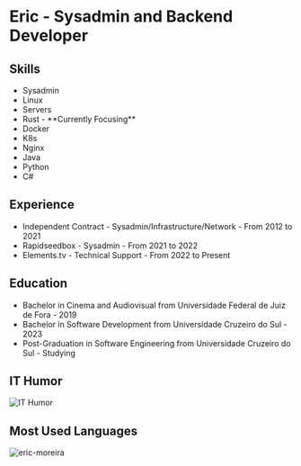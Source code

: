 <!DOCTYPE html>
<html lang="en">
<head>
  <meta charset="UTF-8">
  <meta name="viewport" content="width=device-width, initial-scale=1.0">
</head>
<body>
  <h1>Eric - Sysadmin and Backend Developer</h1>
  
  <h2>Skills</h2>
  <ul>
    <li>Sysadmin</li>
    <li>Linux</li>
    <li>Servers</li>
    <li>Rust - **Currently Focusing**</li>
    <li>Docker</li>
    <li>K8s</li>
    <li>Nginx</li>
    <li>Java </li>
    <li>Python </li>
    <li>C#</li>
  </ul>
  
  <h2>Experience</h2>
  <ul>
    <li>Independent Contract - Sysadmin/Infrastructure/Network - From 2012 to 2021</li>
    <li>Rapidseedbox - Sysadmin - From 2021 to 2022</li>
    <li>Elements.tv - Technical Support - From 2022 to Present</li>
  </ul>
  <h2>Education</h2>
  <ul>
    <li>Bachelor in Cinema and Audiovisual from Universidade Federal de Juiz de Fora - 2019</li>
    <li>Bachelor in Software Development from Universidade Cruzeiro do Sul - 2023</li>
    <li>Post-Graduation in Software Engineering from Universidade Cruzeiro do Sul - Studying</li>
  </ul>

  <h2>IT Humor</h2>
  <img src="https://media.giphy.com/media/3og0ICG4WxdKSRzE3K/giphy.gif" alt="IT Humor">
  
  <h2>Most Used Languages</h2>
  <p><img align="center" src="https://github-readme-stats.vercel.app/api/top-langs?username=eric-moreira&show_icons=true&locale=en&layout=compact" alt="eric-moreira" /></p>
</body>
</html>
